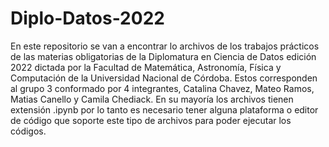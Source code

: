 # Diplo-Datos-2022
En este repositorio se van a encontrar lo archivos de los trabajos prácticos de las materias obligatorias de la Diplomatura en Ciencia de Datos edición 2022 dictada por la Facultad de Matemática, Astronomía, Física y Computación de la Universidad Nacional de Córdoba. Estos corresponden al grupo 3 conformado por 4 integrantes, Catalina Chavez, Mateo Ramos, Matias Canello y Camila Chediack.
En su mayoría los archivos tienen extensión .ipynb por lo tanto es necesario tener alguna plataforma o editor de código que soporte este tipo de archivos para poder ejecutar los códigos. 
